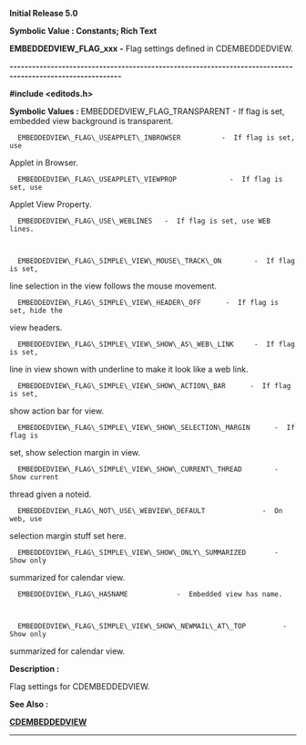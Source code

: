 




<!--
 /\* Font Definitions \*/
 @font-face
 {font-family:Helv;
 panose-1:2 11 6 4 2 2 2 3 2 4;}
@font-face
 {font-family:"Cambria Math";
 panose-1:2 4 5 3 5 4 6 3 2 4;}
 /\* Style Definitions \*/
 p.MsoNormal, li.MsoNormal, div.MsoNormal
 {margin-top:0cm;
 margin-right:0cm;
 margin-bottom:8.0pt;
 margin-left:0cm;
 line-height:107%;
 font-size:11.0pt;
 font-family:"Calibri",sans-serif;}
.MsoChpDefault
 {font-size:11.0pt;}
.MsoPapDefault
 {margin-bottom:8.0pt;
 line-height:107%;}
 /\* Page Definitions \*/
 @page WordSection1
 {size:612.0pt 792.0pt;
 margin:72.0pt 72.0pt 72.0pt 72.0pt;}
div.WordSection1
 {page:WordSection1;}
-->




**Initial Release 5.0**



**Symbolic Value : Constants; Rich
Text**



**EMBEDDEDVIEW\_FLAG\_xxx** **-** Flag
settings defined in CDEMBEDDEDVIEW.


**----------------------------------------------------------------------------------------------------------**



**#include <editods.h>**


 **Symbolic Values :**      EMBEDDEDVIEW\_FLAG\_TRANSPARENT   -  If flag is set, embedded
view background is transparent.  

  

      EMBEDDEDVIEW\_FLAG\_USEAPPLET\_INBROWSER          -  If flag is set, use
Applet in Browser.  

  

      EMBEDDEDVIEW\_FLAG\_USEAPPLET\_VIEWPROP             -  If flag is set, use
Applet View Property.  

  

      EMBEDDEDVIEW\_FLAG\_USE\_WEBLINES   -  If flag is set, use WEB lines.  

  

      EMBEDDEDVIEW\_FLAG\_SIMPLE\_VIEW\_MOUSE\_TRACK\_ON        -  If flag is set,
line selection in the view follows the mouse movement.  

  

      EMBEDDEDVIEW\_FLAG\_SIMPLE\_VIEW\_HEADER\_OFF      -  If flag is set, hide the
view headers.  

  

      EMBEDDEDVIEW\_FLAG\_SIMPLE\_VIEW\_SHOW\_AS\_WEB\_LINK     -  If flag is set,
line in view shown with underline to make it look like a web link.  

  

      EMBEDDEDVIEW\_FLAG\_SIMPLE\_VIEW\_SHOW\_ACTION\_BAR      -  If flag is set,
show action bar for view.  

  

      EMBEDDEDVIEW\_FLAG\_SIMPLE\_VIEW\_SHOW\_SELECTION\_MARGIN      -  If flag is
set, show selection margin in view.  

  

      EMBEDDEDVIEW\_FLAG\_SIMPLE\_VIEW\_SHOW\_CURRENT\_THREAD        -  Show current
thread given a noteid.  

  

      EMBEDDEDVIEW\_FLAG\_NOT\_USE\_WEBVIEW\_DEFAULT              -  On web, use
selection margin stuff set here.  

  

      EMBEDDEDVIEW\_FLAG\_SIMPLE\_VIEW\_SHOW\_ONLY\_SUMMARIZED       -  Show only
summarized for calendar view.  

  

      EMBEDDEDVIEW\_FLAG\_HASNAME            -  Embedded view has name.  

  

      EMBEDDEDVIEW\_FLAG\_SIMPLE\_VIEW\_SHOW\_NEWMAIL\_AT\_TOP         -  Show only
summarized for calendar view.  

  




**Description :**



Flag
settings for CDEMBEDDEDVIEW.


 **See Also :**


**[CDEMBEDDEDVIEW](CDEMBEDDEDVIEW.md)**



----------------------------------------------------------------------------------------------------------


 





